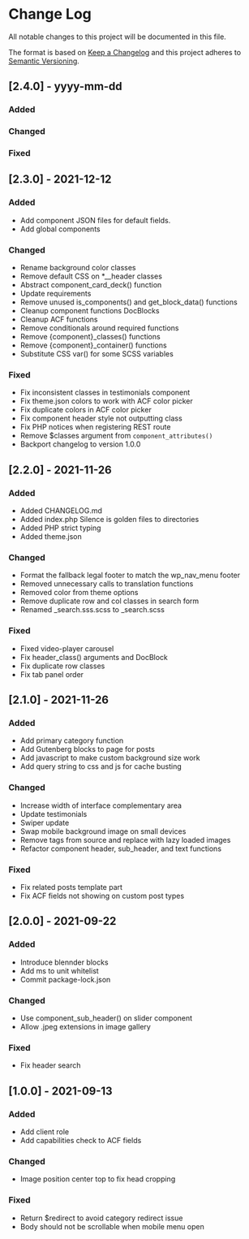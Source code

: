 # Change Log
All notable changes to this project will be documented in this file.

The format is based on [Keep a Changelog](https://keepachangelog.com/)
and this project adheres to [Semantic Versioning](https://semver.org/).

## [2.4.0] - yyyy-mm-dd

### Added

### Changed

### Fixed


## [2.3.0] - 2021-12-12

### Added
- Add component JSON files for default fields.
- Add global components

### Changed
- Rename background color classes
- Remove default CSS on *__header classes
- Abstract component_card_deck() function
- Update requirements
- Remove unused is_components() and get_block_data() functions
- Cleanup component functions DocBlocks
- Cleanup ACF functions
- Remove conditionals around required functions
- Remove {component}_classes() functions
- Remove {component}_container() functions
- Substitute CSS var() for some SCSS variables

### Fixed
- Fix inconsistent classes in testimonials component
- Fix theme.json colors to work with ACF color picker
- Fix duplicate colors in ACF color picker
- Fix component header style not outputting class
- Fix PHP notices when registering REST route
- Remove $classes argument from `component_attributes()`
- Backport changelog to version 1.0.0


## [2.2.0] - 2021-11-26

### Added
- Added CHANGELOG.md
- Added index.php Silence is golden files to directories
- Added PHP strict typing
- Added theme.json

### Changed
- Format the fallback legal footer to match the wp_nav_menu footer
- Removed unnecessary calls to translation functions
- Removed color from theme options
- Remove duplicate row and col classes in search form
- Renamed _search.sss.scss to _search.scss

### Fixed
- Fixed video-player carousel
- Fix header_class() arguments and DocBlock
- Fix duplicate row classes
- Fix tab panel order

## [2.1.0] - 2021-11-26

### Added
- Add primary category function
- Add Gutenberg blocks to page for posts
- Add javascript to make custom background size work
- Add query string to css and js for cache busting

### Changed
- Increase width of interface complementary area
- Update testimonials
- Swiper update
- Swap mobile background image on small devices
- Remove tags from source and replace with lazy loaded images
- Refactor component header, sub_header, and text functions

### Fixed
- Fix related posts template part
- Fix ACF fields not showing on custom post types


## [2.0.0] - 2021-09-22

### Added
- Introduce blennder blocks
- Add ms to unit whitelist
- Commit package-lock.json

### Changed
- Use component_sub_header() on slider component
- Allow .jpeg extensions in image gallery

### Fixed
- Fix header search


## [1.0.0] - 2021-09-13

### Added
- Add client role
- Add capabilities check to ACF fields

### Changed
- Image position center top to fix head cropping

### Fixed
- Return $redirect to avoid category redirect issue
- Body should not be scrollable when mobile menu open
